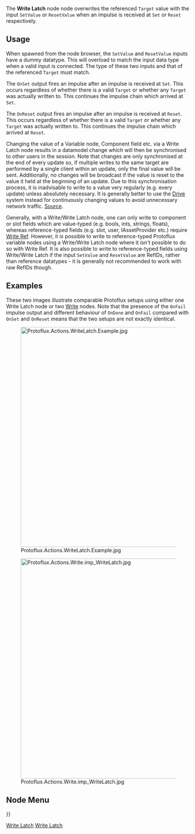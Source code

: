 <languages></languages>

The **Write Latch** node node overwrites the referenced `Target` value
with the input `SetValue` or `ResetValue` when an impulse is received at
`Set` or `Reset` respectively.

## Usage

When spawned from the node browser, the `SetValue` and `ResetValue`
inputs have a dummy datatype. This will overload to match the input data
type when a valid input is connected. The type of these two inputs and
that of the referenced `Target` must match.

The `OnSet` output fires an impulse after an impulse is received at
`Set`. This occurs regardless of whether there is a valid `Target` or
whether any `Target` was actually written to. This continues the impulse
chain which arrived at `Set`.

The `OnReset` output fires an impulse after an impulse is received at
`Reset`. This occurs regardless of whether there is a valid `Target` or
whether any `Target` was actually written to. This continues the impulse
chain which arrived at `Reset`.

Changing the value of a Variable node, Component field etc. via a Write
Latch node results in a datamodel change which will then be synchronised
to other users in the session. Note that changes are only synchronised
at the end of every update so, if multiple writes to the same target are
performed by a single client within an update, only the final value will
be sent. Additionally, no changes will be broadcast if the value is
reset to the value it held at the beginning of an update. Due to this
synchronisation process, it is inadvisable to write to a value very
regularly (e.g. every update) unless absolutely necessary. It is
generally better to use the [Drive](drive "wikilink") system instead for
continuously changing values to avoid unnecessary network traffic.
[Source](https://github.com/Resonite-Metaverse/ResonitePublic/issues/2590#issuecomment-874788205).

Generally, with a Write/Write Latch node, one can only write to
component or slot fields which are value-typed (e.g. bools, ints,
strings, floats), whereas reference-typed fields (e.g. slot, user,
IAssetProvider<AudioClip> etc.) require [Write
Ref](Write_Ref_(Protoflux_node) "wikilink"). However, it *is* possible
to write to reference-typed Protoflux variable nodes using a Write/Write
Latch node where it *isn't* possible to do so with Write Ref. It is also
possible to write to reference-typed fields using Write/Write Latch if
the input `SetValue` and `ResetValue` are RefIDs, rather than reference
datatypes - it is generally not recommended to work with raw RefIDs
though.

## Examples

These two images illustrate comparable Protoflux setups using either one
Write Latch node or two [Write](Write_(Protoflux_node) "wikilink")
nodes. Note that the presence of the `OnFail` impulse output and
different behaviour of `OnDone` and `OnFail` compared with `OnSet` and
`OnReset` means that the two setups are not exactly identical.

<figure>
<img src="Protoflux.Actions.WriteLatch.Example.jpg" title="Protoflux.Actions.WriteLatch.Example.jpg" width="600" alt="Protoflux.Actions.WriteLatch.Example.jpg" /><figcaption aria-hidden="true">Protoflux.Actions.WriteLatch.Example.jpg</figcaption>
</figure>

<figure>
<img src="Protoflux.Actions.Write.imp_WriteLatch.jpg" title="Protoflux.Actions.Write.imp_WriteLatch.jpg" width="600" alt="Protoflux.Actions.Write.imp_WriteLatch.jpg" /><figcaption aria-hidden="true">Protoflux.Actions.Write.imp_WriteLatch.jpg</figcaption>
</figure>

## Node Menu

}}

[Write Latch](Category:Protoflux{{#translation:}} "wikilink") [Write
Latch](Category:Protoflux:Actions{{#translation:}} "wikilink")